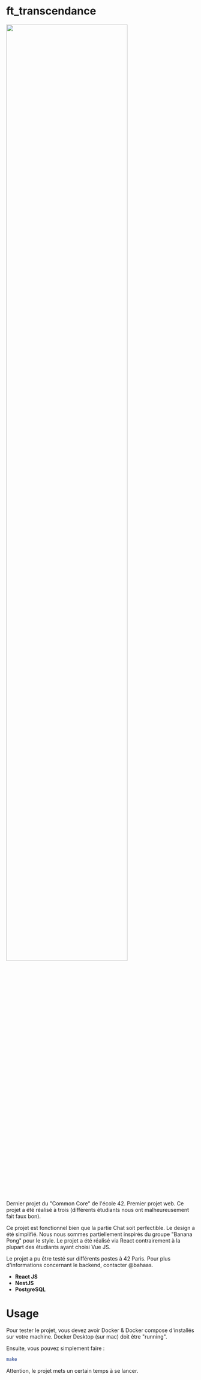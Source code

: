 # ft_transcendance

<img src="https://github.com/42cursus/ft_transcendence/blob/main/transcendance.gif" width="80%">

Dernier projet du "Common Core" de l'école 42. Premier projet web.
Ce projet a été réalisé à trois (différents étudiants nous ont malheureusement fait faux bon).

Ce projet est fonctionnel bien que la partie Chat soit perfectible.
Le design a été simplifié. Nous nous sommes partiellement inspirés du groupe "Banana Pong" pour le style.
Le projet a été réalisé via React contrairement à la plupart des étudiants ayant choisi Vue JS.

Le projet a pu être testé sur différents postes à 42 Paris. Pour plus d'informations concernant le backend, contacter @bahaas.

- **React JS**
- **NestJS**
- **PostgreSQL**

# Usage

Pour tester le projet, vous devez avoir Docker & Docker compose d'installés sur votre machine.
Docker Desktop (sur mac) doit être "running".

Ensuite, vous pouvez simplement faire :

```bash
make
```

Attention, le projet mets un certain temps à se lancer.

